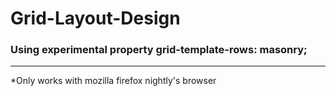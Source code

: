 # Grid-Layout-Design
### Using experimental property   grid-template-rows: masonry;
---
*Only works with mozilla firefox nightly's browser
